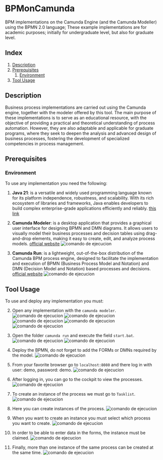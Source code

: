 # BPMonCamunda
BPM implementations on the Camunda Engine (and the Camunda Modeller) using the BPMN 2.0 language; These example implementations are for academic purposes; initially for undergraduate level, but also for graduate level. 

## Index

1. [Description](#description)
2. [Prerequisites](#prerequisites)
    1. [Environment](#environment)
3. [Tool Usage](#Tool-usage)

## Description

Business process implementations are carried out using the Camunda engine, together with the modeler offered by this tool. The main purpose of these implementations is to serve as an educational resource, with the objective of providing a practical and theoretical understanding of process automation. However, they are also adaptable and applicable for graduate programs, where they seek to deepen the analysis and advanced design of business processes, fostering the development of specialized competencies in process management.

## Prerequisites

### Environment

To use any implementation you need the following:

1. **Java 21**: is a versatile and widely used programming language known for its platform independence, robustness, and scalability. With its rich ecosystem of libraries and frameworks, Java enables developers to build complex enterprise-grade applications efficiently and reliably. [this link](https://www.youtube.com/watch?v=oAin-q1oTDw&pp=ygUXY29tbyBjb25maWd1cmFyIGphdmEgMTc%3D)

2. **Camunda Modeler**: is a desktop application that provides a graphical user interface for designing BPMN and DMN diagrams. It allows users to visually model their business processes and decision tables using drag-and-drop elements, making it easy to create, edit, and analyze process models. [official website](https://camunda.com/download/modeler/)
    ![comando de ejecucion](Img/DownloadModeler.png)

3. **Camunda Run**: is a lightweight, out-of-the-box distribution of the Camunda BPM process engine, designed to facilitate the implementation and execution of BPMN (Business Process Model and Notation) and DMN (Decision Model and Notation) based processes and decisions. [official website](https://camunda.com/download/platform-7/)
    ![comando de ejecucion](Img/DownloadRun.png)

## Tool Usage

To use and deploy any implementation you must:

2. Open any implementation with the ```camunda modeler```.
    ![comando de ejecucion](Img/OpenWith.png)
    ![comando de ejecucion](Img/Select.png)
    ![comando de ejecucion](Img/SelectCamunda.png)
    ![comando de ejecucion](Img/OpenWithCamunda.png)
    ![comando de ejecucion](Img/OpenCamunda.png)

1. Open the folder ```camunda run``` and execute the field ```start.bat```. 
    ![comando de ejecucion](Img/Run.png)
    ![comando de ejecucion](Img/CamundaRun.png)

3. Deploy the BPMN, do not forget to add the FORMs or DMNs required by the model.
    ![comando de ejecucion](Img/DeployBPMN.png)

4. From your favorite browser go to ```localhost:8080``` and there log in with user: demo, password: demo.
    ![comando de ejecucion](Img/Engine.png)

5. After logging in, you can go to the cockpit to view the processes.
    ![comando de ejecucion](Img/Cockpit.png)

6. To create an instance of the process we must go to ```Tasklist```.
    ![comando de ejecucion](Img/Tasklist.png)

7. Here you can create instances of the process.
    ![comando de ejecucion](Img/StartInstance.png)

8. When you want to create an instance you must select which process you want to create.
    ![comando de ejecucion](Img/SelectProcess.png)

9. In order to be able to enter data in the forms, the instance must be claimed.
    ![comando de ejecucion](Img/ClaimInstance.png)

10. Finally, more than one instance of the same process can be created at the same time.
    ![comando de ejecucion](Img/MoreInstance.png)